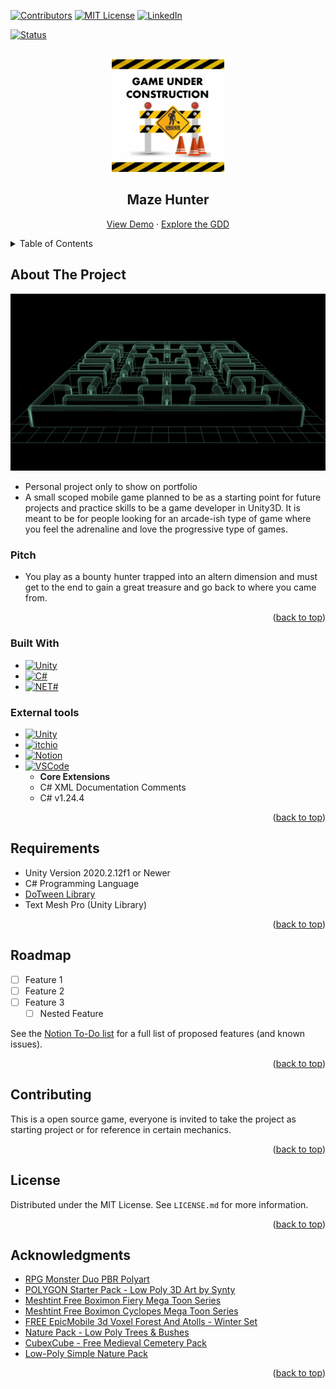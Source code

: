 <div id="top"></div>

[![Contributors][contributors-shield]][contributors-url]
[![MIT License][license-shield]][license-url]
[![LinkedIn][linkedin-shield]][linkedin-url]

[![Status][badge]](https://github.com/RodrigoQuiroz09/MazeHunter)

<!-- PROJECT LOGO -->
<br />
<div align="center">
  <a href="https://github.com/RodrigoQuiroz09/MazeHunter">
    <img src="images/logo.png" alt="Logo" width="180" height="180">
  </a>

<h2 align="center">Maze Hunter</h2>

  <p align="center">
    <a href="https://github.com/RodrigoQuiroz09/MazeHunter">View Demo</a>
    ·
    <a href="https://github.com/RodrigoQuiroz09/MazeHunter">Explore the GDD</a>
  </p>
</div>

<!-- TABLE OF CONTENTS -->
<details>
  <summary>Table of Contents</summary>
  <ol>
    <li>
      <a href="#about-the-project">About The Project</a>
      <ul>
        <li><a href="#built-with">Built With</a></li>
      </ul>
    </li>
    <li><a href="#roadmap">Roadmap</a></li>
    <li><a href="#contributing">Contributing</a></li>
    <li><a href="#license">License</a></li>
    <li><a href="#acknowledgments">Acknowledgments</a></li>
  </ol>
</details>

<!-- ABOUT THE PROJECT -->

## About The Project

[![Product Name Screen Shot][product-screenshot]](https://example.com)

- Personal project only to show on portfolio
- A small scoped mobile game planned to be as a starting point for future projects and practice skills to be a game developer in Unity3D. It is meant to be for people looking for an arcade-ish type of game where you feel the adrenaline and love the progressive type of games.

### Pitch

- You play as a bounty hunter trapped into an altern dimension and must get to the end to gain a great treasure and go back to where you came from.

<p align="right">(<a href="#top">back to top</a>)</p>

### Built With

- [![Unity][unity.com]][unity-url]
- [![C#][csharp.com]][csharp-url]
- [![NET#][net.com]][net-url]

### External tools

- [![Unity][unity-a.com]][unity-a-url]
- [![itchio][itchio.com]][itchio-url]
- [![Notion][notion.com]][notion-url]
- [![VSCode][vsc.com]][vsc-url]
  - <strong>Core Extensions</strong>
  - C# XML Documentation Comments
  - C# v1.24.4
  <p align="right">(<a href="#top">back to top</a>)</p>

<!-- GETTING STARTED -->

## Requirements

- Unity Version 2020.2.12f1 or Newer
- C# Programming Language
- [DoTween Library](http://dotween.demigiant.com/index.php)
- Text Mesh Pro (Unity Library)

<p align="right">(<a href="#top">back to top</a>)</p>

<!-- ROADMAP -->

## Roadmap

- [ ] Feature 1
- [ ] Feature 2
- [ ] Feature 3
  - [ ] Nested Feature

See the [Notion To-Do list](https://silicon-grill-d89.notion.site/d627b4bcd4ec4b26b351d69db06610e2?v=89686b9c280b466a93deb1e74048e5c5) for a full list of proposed features (and known issues).

<p align="right">(<a href="#top">back to top</a>)</p>

<!-- CONTRIBUTING -->

## Contributing

This is a open source game, everyone is invited to take the project as starting project or for reference in certain mechanics.

<p align="right">(<a href="#top">back to top</a>)</p>

<!-- LICENSE -->

## License

Distributed under the MIT License. See `LICENSE.md` for more information.

<p align="right">(<a href="#top">back to top</a>)</p>

<!-- ACKNOWLEDGMENTS -->

## Acknowledgments

- [RPG Monster Duo PBR Polyart](https://assetstore.unity.com/packages/3d/characters/creatures/rpg-monster-duo-pbr-polyart-157762)
- [POLYGON Starter Pack - Low Poly 3D Art by Synty](https://assetstore.unity.com/packages/3d/props/polygon-starter-pack-low-poly-3d-art-by-synty-156819)
- [Meshtint Free Boximon Fiery Mega Toon Series](https://assetstore.unity.com/packages/3d/characters/meshtint-free-boximon-fiery-mega-toon-series-153958)
- [Meshtint Free Boximon Cyclopes Mega Toon Series](https://assetstore.unity.com/packages/3d/characters/meshtint-free-boximon-cyclopes-mega-toon-series-154436)
- [FREE EpicMobile 3d Voxel Forest And Atolls - Winter Set](https://assetstore.unity.com/packages/3d/environments/landscapes/free-epicmobile-3d-voxel-forest-and-atolls-winter-set-212686)
- [Nature Pack - Low Poly Trees & Bushes](https://assetstore.unity.com/packages/3d/vegetation/nature-pack-low-poly-trees-bushes-210184)
- [CubexCube - Free Medieval Cemetery Pack](https://assetstore.unity.com/packages/3d/environments/fantasy/cubexcube-free-medieval-cemetery-pack-199755)
- [Low-Poly Simple Nature Pack](https://assetstore.unity.com/packages/3d/environments/landscapes/low-poly-simple-nature-pack-162153)

<p align="right">(<a href="#top">back to top</a>)</p>

<!-- MARKDOWN LINKS & IMAGES -->
<!-- https://www.markdownguide.org/basic-syntax/#reference-style-links -->

[contributors-shield]: https://img.shields.io/github/contributors/RodrigoQuiroz09/MazeHunter.svg?style=for-the-badge
[contributors-url]: https://github.com/RodrigoQuiroz09/MazeHunter/graphs/contributors
[license-shield]: https://img.shields.io/github/license/RodrigoQuiroz09/MazeHunter.svg?style=for-the-badge
[license-url]: https://github.com/RodrigoQuiroz09/MazeHunter/blob/master/LICENSE.txt
[linkedin-shield]: https://img.shields.io/badge/-LinkedIn-black.svg?style=for-the-badge&logo=linkedin&colorB=555
[linkedin-url]: https://linkedin.com/in/linkedin_username
[product-screenshot]: images/screenshot.png
[unity-url]: https://unity.com
[unity.com]: https://img.shields.io/badge/Unity-100000?style=for-the-badge&logo=unity&logoColor=white
[unity-a-url]: https://assetstore.unity.com
[unity-a.com]: https://img.shields.io/badge/Unity-Asset-Store?style=for-the-badge&logo=unity&logoColor=white
[csharp-url]: https://docs.microsoft.com/en-us/dotnet/csharp/
[csharp.com]: https://img.shields.io/badge/C%23-239120?style=for-the-badge&logo=c-sharp&logoColor=white
[notion-url]: https://www.notion.so/product?fredir=1
[notion.com]: https://img.shields.io/badge/Notion-000000?style=for-the-badge&logo=notion&logoColor=white
[vsc-url]: https://code.visualstudio.com
[vsc.com]: https://img.shields.io/badge/Visual_Studio_Code-0078D4?style=for-the-badge&logo=visual%20studio%20code&logoColor=white
[net-url]: https://dotnet.microsoft.com/en-us/
[net.com]: https://img.shields.io/badge/.NET-5C2D91?style=for-the-badge&logo=.net&logoColor=white
[itchio-url]: https://itch.io
[itchio.com]: https://img.shields.io/badge/Itch.io-FA5C5C?style=for-the-badge&logo=itchdotio&logoColor=white
[badge]: https://img.shields.io/badge/Status-On--Progress-green?style=for-the-badge
